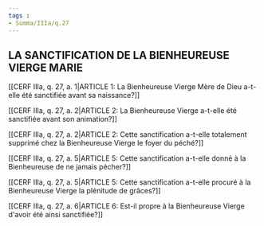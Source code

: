```yaml
---
tags : 
- Summa/IIIa/q.27
---
```


## LA SANCTIFICATION DE LA BIENHEUREUSE VIERGE MARIE

[[CERF IIIa, q. 27, a. 1|ARTICLE 1: La Bienheureuse Vierge Mère de Dieu a-t-elle été sanctifiée avant sa naissance?]]

[[CERF IIIa, q. 27, a. 2|ARTICLE 2: La Bienheureuse Vierge a-t-elle été sanctifiée avant son animation?]]

[[CERF IIIa, q. 27, a. 2|ARTICLE 2: Cette sanctification a-t-elle totalement supprimé chez la Bienheureuse Vierge le foyer du péché?]]

[[CERF IIIa, q. 27, a. 5|ARTICLE 5: Cette sanctification a-t-elle donné à la Bienheureuse de ne jamais pécher?]]

[[CERF IIIa, q. 27, a. 5|ARTICLE 5: Cette sanctification a-t-elle procuré à la Bienheureuse Vierge la plénitude de grâces?]]

[[CERF IIIa, q. 27, a. 6|ARTICLE 6: Est-il propre à la Bienheureuse Vierge d'avoir été ainsi sanctifiée?]]

